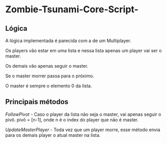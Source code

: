 # Zombie-Tsunami-Core-Script-
## Lógica
A lógica implementada é parecida com a de um Multiplayer. 

Os players vão estar em uma lista e nessa lista apenas um player vai ser o master.

Os demais vão apenas seguir o master.

Se o master morrer passa para o próximo.

O master é sempre o elemento 0 da lista.

## Principais métodos
<i>FollowPivot</i> - Caso o player da lista não seja o master, vai apenas seguir o pivô.
pivô = [n-1], onde n é o index do player que não é master.

<i>UpdateMasterPlayer</i> - Toda vez que um player morre, esse método envia para os demais player o atual master na lista.
